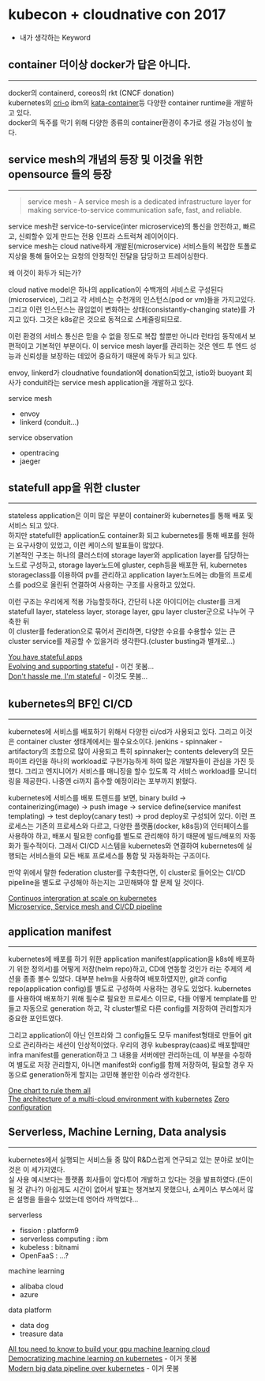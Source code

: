 # kubecon + cloudnative con 2017
 - 내가 생각하는 Keyword

## container 더이상 docker가 답은 아니다. 
---
docker의 containerd, coreos의 rkt (CNCF donation)   
kubernetes의 [cri-o](https://github.com/kubernetes-incubator/cri-o) ibm의 [kata-container](https://katacontainers.io/)등 다양한 container runtime을 개발하고 있다.   
docker의 독주를 막기 위해 다양한 종류의 container환경이 추가로 생길 가능성이 높다. 



## service mesh의 개념의 등장 및 이것을 위한 opensource 들의 등장
---
> service mesh - A service mesh is a dedicated infrastructure layer for making service-to-service communication safe, fast, and reliable.      

service mesh란 service-to-service(inter microservice)의 통신을 안전하고, 빠르고, 신뢰할수 있게 만드는 전용 인프라 스트럭쳐 레이어이다.   
service mesh는 cloud native하게 개발된(microservice) 서비스들의 복잡한 토폴로지상을 통해 들어오는 요청의 안정적인 전달을 담당하고 트레이싱한다.  

왜 이것이 화두가 되는가?

cloud native model은 하나의 application이 수백개의 서비스로 구성된다(microservice), 그리고 각 서비스는 수천개의 인스턴스(pod or vm)들을 가지고있다.   
그리고 이런 인스턴스는 끊임없이 변화하는 상태(consistantly-changing state)를 가지고 있다. 그것은 k8s같은 것으로 동적으로 스케줄링되므로.  

이런 환경의 서비스 통신은 믿을 수 없을 정도로 복잡 할뿐만 아니라 런타임 동작에서 보편적이고 기본적인 부분이다.
이 service mesh layer를 관리하는 것은 엔드 투 엔드 성능과 신뢰성을 보장하는 데있어 중요하기 때문에 화두가 되고 있다.   

envoy, linkerd가 cloudnative foundation에 donation되었고, istio와 buoyant 회사가 conduit라는 service mesh application을 개발하고 있다.    

service mesh
 - envoy
 - linkerd (conduit...)

service observation
 - opentracing
 - jaeger  

## statefull app을 위한 cluster 
---
stateless application은 이미 많은 부분이 container와 kubernetes를 통해 배포 및 서비스 되고 있다.   
하지만 statefull한 application도 container화 되고 kubernetes를 통해 배포를 원하는 요구사항이 있었고, 이런 케이스의 발표들이 많았다.   
기본적인 구조는 하나의 클러스터에 storage layer와 application layer를 담당하는 노드로 구성하고, storage layer노드에 gluster, ceph등을 배포한 뒤, 
kubernetes storageclass를 이용하여 pv를 관리하고 application layer노드에는 db들의 프로세스를 pod으로 올린뒤 연결하여 사용하는 구조를 사용하고 있었다. 

이런 구조는 우리에게 적용 가능할듯하다, 간단히 나온 아이디어는 cluster를 크게 statefull layer, stateless layer, storage layer, gpu layer cluster군으로 나누어 구축한 뒤   
이 cluster를 federation으로 묶어서 관리하면, 다양한 수요를 수용할수 있는 큰 cluster service를 제공할 수 있을거라 생각한다.(cluster busting과 별개로...)

[You have stateful apps](https://kccncna17.sched.com/event/eb705c6c6186f308e9ce15c627853136)  
[Evolving and supporting stateful](http://sched.co/CU6n) - 이건 못봄...  
[Don't hassle me, I'm stateful](http://sched.co/CU7l) - 이것도 못봄...


## kubernetes의 BF인 CI/CD
---
kubernetes에 서비스를 배포하기 위해서 다양한 ci/cd가 사용되고 있다. 
그리고 이것은 container cluster 생태계에서는 필수요소이다.
jenkins - spinnaker - artifactory의 조합으로 많이 사용되고
특히 spinnaker는 contents delevery의 모든 파이프 라인을 하나의 workload로 구현가능하게 하여 많은 개발자들이 관심을 가진 듯 했다. 
그리고 엔지니어가 서비스를 매니징을 할수 있도록 각 서비스 workload를 모니터링을 제공한다. 
나중엔 ci까지 흡수할 예정이라는 포부까지 밝혔다. 

kubernetes에 서비스를 배포 트렌드를 보면, 
binary build -> containerizing(image) -> push image -> service define(service manifest templating) -> test deploy(canary test) -> prod deploy로 구성되어 있다. 
이런 프로세스는 기존의 프로세스와 다르고, 다양한 플랫폼(docker, k8s등)의 인터페이스를 사용하야 하고, 배포시 필요한 config를 별도로 관리해야 하기 때문에 빌드/배포의 자동화가 필수적이다. 
그래서 CI/CD 시스템을 kubernetes와 연결하여 kubernetes에 실행되는 서비스들의 모든 배포 프로세스를 통합 및 자동화하는 구조이다.  

만약 위에서 말한 federation cluster를 구축한다면, 이 cluster로 들어오는 CI/CD pipeline을 별도로 구성해야 하는지는 고민해봐야 할 문제 일 것이다. 

[Continuos intergration at scale on kubernetes](https://kccncna17.sched.com/event/8ccac3b6c94940936b22531bee36334b)  
[Microservice, Service mesh and CI/CD pipeline](https://kccncna17.sched.com/event/8194aa2d21cd034dd769e2280c0def26)


## application manifest
---
kubernetes에 배포를 하기 위한 application manifest(application을 k8s에 배포하기 위한 정의서)를 어떻게 저장(helm repo)하고, CD에 연동할 것인가 라는 주제의 세션을 종종 볼수 있었다. 
대부분 helm을 사용하여 배포하였지만, git과 config repo(application config)를 별도로 구성하여 사용하는 경우도 있었다. 
kubernetes를 사용하여 배포하기 위해 필수로 필요한 프로세스 이므로, 다들 어떻게 template를 만들고 자동으로 generation 하고, 각 cluster별로 다른 config를 저장하여 관리할지가 중요한 포인트였다. 

그리고 application이 아닌 인프라와 그 config들도 모두 manifest형태로 만들어 git으로 관리하라는 세션이 인상적이었다.
우리의 경우 kubespray(caas)로 배포할때만 infra manifest를 generation하고 그 내용을 서버에만 관리하는데, 이 부분을 수정하여 별도로 저장 관리할지, 아니면 manifest와 config를 함께 저장하여, 
필요할 경우 자동으로 generation하게 할지는 고민해 볼만한 이슈라 생각한다. 

[One chart to rule them all](https://kccncna17.sched.com/event/0d0f6ef64271553b59f9789cbbf9e1e9)  
[The architecture of a multi-cloud environment with kubernetes](https://kccncna17.sched.com/event/e341137b2dd8dcf8ceeba48c27c8cbfb)
[Zero configuration](https://kccncna17.sched.com/event/8a8c70ef42efca1ce00f6821d934ee74)


## Serverless, Machine Lerning, Data analysis
---
kubernetes에서 실행되는 서비스들 중 많이 R&D스럽게 연구되고 있는 분야로 보이는 것은 이 세가지였다.  
실 사용 예시보다는 플랫폼 회사들이 앞다투어 개발하고 있다는 것을 발표하였다.(돈이 될 것 같나?) 아쉽게도 시간이 없어서 발표는 챙겨보지 못했으나, 쇼케이스 부스에서 많은 설명을 들을수 있었는데 영어라 까먹었다...

serverless
 - fission : platform9
 - serverless computing : ibm
 - kubeless : bitnami
 - OpenFaaS : ...?

machine learning
 - alibaba cloud
 - azure 

data platform  
 - data dog
 - treasure data

[All tou need to know to build your gpu machine learning cloud](http://sched.co/CU61)   
[Democratizing machine learning on kubernetes](http://sched.co/CU6U) - 이거 못봄  
[Modern big data pipeline over kubernetes](http://sched.co/CU7d) - 이거 못봄


